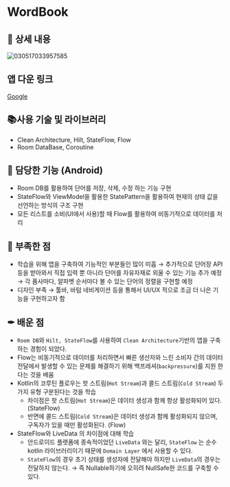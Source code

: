 # WordBook

## 📖 상세 내용
![030517033957585](https://user-images.githubusercontent.com/93872496/222953825-7a7db4c3-7e97-40d5-a137-cd72c10bc20a.jpg)


## 앱 다운 링크
[Google](https://play.google.com/store/apps/details?id=com.kej.wordbook)

## 📚사용 기술 및 라이브러리

- Clean Architecture, Hilt, StateFlow, Flow
- Room DataBase, Coroutine

## 📱 담당한 기능 (Android)

- Room DB를 활용하여 단어를 저장, 삭제, 수정 하는 기능 구현
- StateFlow와 ViewModel을 활용한 StatePattern을 활용하여 현재의 상태 값을 선언하는 방식의 구조 구현
- 모든 리스트를 소비(UI에서 사용)할 때 Flow를 활용하여 비동기적으로 데이터를 처리

## 🔔 부족한 점

- 학습을 위해 앱을 구축하여 기능적인 부분들인 많이 미흡
→ 추가적으로 단어장 API등을 받아와서 직접 입력 뿐 아니라 단어를 자유자재로 외울 수 있는 기능 추가 예정
→ 각 품사마다, 알파벳 순서마다 볼 수 있는 단어의 정렬을 구현할 예정
- 디자인 부족 → 툴바, 바텀 네비게이션 등을 통해서 UI/UX 적으로 조금 더 나은 기능을 구현하고자 함

## ✒ 배운 점

- `Room DB`와 `Hilt, StateFlow`를 사용하여 `Clean Architecture`기반의 앱을 구축하는 경험이 되었다.
- Flow는 비동기적으로 데이터를 처리하면서 빠른 생산자와 느린 소비자 간의 데이터 전달에서 발생할 수 있는 문제를 해결하기 위해 백프레셔(`backpressure`)를 지원 한다는 것을 배움
- Kotlin의 코루틴 플로우는 핫 스트림(`Hot Stream`)과 콜드 스트림(`Cold Stream`) 두 가지 유형 구분된다는 것을 학습
    - 차이점은 핫 스트림(`Hot Stream`)은 데이터 생성과 함께 항상 활성화되어 있다. (StateFlow)
    - 반면에 콜드 스트림(`Cold Stream`)은 데이터 생성과 함께 활성화되지 않으며, 구독자가 있을 때만 활성화된다. (Flow)
- StateFlow와 LiveData 의 차이점에 대해 학습
    - 안드로이드 플랫폼에 종속적이었던 `LiveData` 와는 달리, `StateFlow` 는 순수 kotlin 라이브러리이기 때문에 `Domain Layer` 에서 사용할 수 있다.
    - `StateFlow`의 경우 초기 상태를 생성자에 전달해야 하지만 `LiveData`의 경우는 전달하지 않는다.
    → 즉 Nullable하기에 오히려 NullSafe한 코드를 구축할 수 있다.
